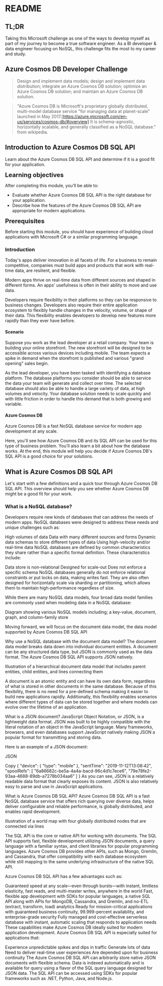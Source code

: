 # README

## TL;DR

Taking this Microsoft challenge as one of the ways to develop myself as part of my journey to become a true software engineer. As a BI developer & data engineer focusing on NoSQL, this challenge fits the most to my career and study.

## Azure Cosmos DB Developer Challenge

> Design and implement data models; design and implement data distribution; integrate an Azure Cosmos DB solution; optimize an Azure Cosmos DB solution; and maintain an Azure Cosmos DB solution.

> "Azure Cosmos DB is Microsoft's proprietary globally distributed, multi-model database service "for managing data at planet-scale" launched in May 2017.[https://azure.microsoft.com/en-us/services/cosmos-db/#overview] It is schema-agnostic, horizontally scalable, and generally classified as a NoSQL database." from wikipedia.

## Introduction to Azure Cosmos DB SQL API

Learn about the Azure Cosmos DB SQL API and determine if it is a good fit for your application.

<style>
smalltitle { font-weight:700;font-size:20px }
</style>

<smalltitle>Learning objectives</smalltitle>

After completing this module, you’ll be able to:

* Evaluate whether Azure Cosmos DB SQL API is the right database for your application.
* Describe how the features of the Azure Cosmos DB SQL API are appropriate for modern applications.

<smalltitle>Prerequisites</smalltitle>

Before starting this module, you should have experience of building cloud applications with Microsoft C# or a similar programming language.

### Introduction

Today's apps deliver innovation in all facets of life. For a business to remain competitive, companies must build apps and products that work with real-time data, are resilient, and flexible.

Modern apps thrive on real-time data from different sources and shaped in different forms. An apps' usefulness is often in their ability to move and use data.

Developers require flexibility in their platforms so they can be responsive to business changes. Developers also require their entire application ecosystem to flexibly handle changes in the velocity, volume, or shape of their data. This flexibility enables developers to develop new features more rapidly than they ever have before.

#### Scenario

Suppose you work as the lead developer at a retail company. Your team is building your online storefront. The new storefront will be designed to be accessible across various devices including mobile. The team expects a spike in demand when the storefront is published and various "grand opening" sales begin.

As the lead developer, you have been tasked with identifying a database platform. The database platforms you consider should be able to service the data your team will generate and collect over time. The selected database should also be able to handle a large variety of data, at high volumes and velocity. Your database solution needs to scale quickly and with little friction in order to handle this demand that is both growing and variable.

#### Azure Cosmos DB

Azure Cosmos DB is a fast NoSQL database service for modern app development at any scale.

Here, you'll see how Azure Cosmos DB and its SQL API can be used for this type of business problem. You'll also learn a bit about how the database works. At the end, this module will help you decide if Azure Cosmos DB's SQL API is a good choice for your solutions.

## What is Azure Cosmos DB SQL API

Let's start with a few definitions and a quick tour through Azure Cosmos DB SQL API. This overview should help you see whether Azure Cosmos DB might be a good fit for your work.

### What is a NoSQL database?

Developers require new kinds of databases that can address the needs of modern apps. NoSQL databases were designed to address these needs and unique challenges such as:

High volumes of data
Data with many different sources and forms
Dynamic data schemas to store different types of data
Using high-velocity and/or real-time data
NoSQL databases are defined by common characteristics they share rather than a specific formal definition. These characteristics include:

Data store is non-relational
Designed for scale-out
Does not enforce a specific schema
NoSQL databases generally do not enforce relational constraints or put locks on data, making writes fast. They are also often designed for horizontally scale via sharding or partitioning, which allows them to maintain high-performance regardless of size.

While there are many NoSQL data models, four broad data model families are commonly used when modeling data in a NoSQL database:

Diagram showing various NoSQL models including; a key-value, document, graph, and column-family store

Moving forward, we will focus on the document data model, the data model supported by Azure Cosmos DB SQL API

Why use a NoSQL database with the document data model?
The document data model breaks data down into individual document entities. A document can be any structured data type, but JSON is commonly used as the data format. The Azure Cosmos DB SQL API supports JSON natively.

Illustration of a hierarchical document data model that includes parent entities, child entities, and lines connecting them

A document is an atomic entity and can have its own data form, regardless of what is stored in other documents in the same database. Because of this flexibility, there is no need for a pre-defined schema making it easier to build new applications rapidly. Additionally, this flexibility enables scenarios where different types of data can be stored together and where models can evolve over the lifetime of an application.

What is a JSON document?
JavaScript Object Notation, or JSON, is a lightweight data format. JSON was built to be highly compatible with the literal notation of an object in the JavaScript language. Many frameworks, browsers, and even databases support JavaScript natively making JSON a popular format for transmitting and storing data.

Here is an example of a JSON document:

JSON

Copy
{
  "device": {
    "type": "mobile"
  },
  "sentTime": "2019-11-12T13:08:42",
  "spoolRefs": [
    "6a86682c-be5a-4a4a-bacd-96c4d1c7ece6",
    "79e78fe2-93aa-4688-89db-a7278b034aa6"
  ]
}
As you can see, JSON is a relatively readable data format that clearly exposes its content. JSON is also relatively easy to parse and use in JavaScript applications.

What is Azure Cosmos DB SQL API?
Azure Cosmos DB SQL API is a fast NoSQL database service that offers rich querying over diverse data, helps deliver configurable and reliable performance, is globally distributed, and enables rapid development.

Illustration of a world map with four globally distributed nodes that are connected via lines

The SQL API is the core or native API for working with documents. The SQL API supports fast, flexible development utilizing JSON documents, a query language with a familiar syntax, and client libraries for popular programming languages. Azure Cosmos DB provides other APIs, such as Mongo, Gremlin, and Cassandra, that offer compatibility with each database ecosystem while still mapping to the same underlying infrastructure of the native SQL API.

Azure Cosmos DB SQL API has a few advantages such as:

Guaranteed speed at any scale—even through bursts—with instant, limitless elasticity, fast reads, and multi-master writes, anywhere in the world
Fast, flexible app development with SDKs for popular languages, a native SQL API along with APIs for MongoDB, Cassandra, and Gremlin, and no-ETL (extract, transform, load) analytics
Ready for mission-critical applications with guaranteed business continuity, 99.999-percent availability, and enterprise-grade security
Fully managed and cost-effective serverless database with instant, automatic scaling that responds to application needs
These capabilities make Azure Cosmos DB ideally suited for modern application development. Azure Cosmos DB SQL API is especially suited for applications that:

Experience unpredictable spikes and dips in traffic
Generate lots of data
Need to deliver real-time user experiences
Are depended upon for business continuity
The Azure Cosmos DB SQL API can arbitrarily store native JSON documents with flexible schema. Data is indexed automatically and is available for query using a flavor of the SQL query language designed for JSON data. The SQL API can be accessed using SDKs for popular frameworks such as .NET, Python, Java, and Node.js.
